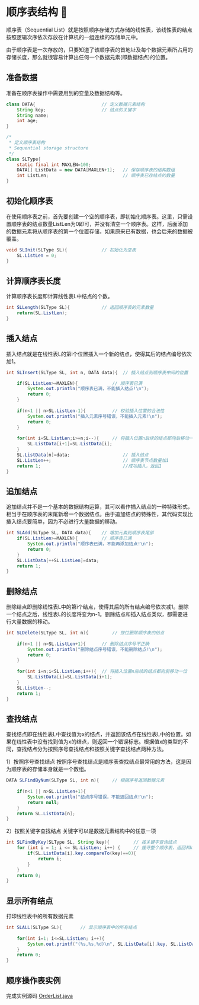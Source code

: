 # 顺序表结构 :green_apple:
顺序表（Sequential List）就是按照顺序存储方式存储的线性表，该线性表的结点按照逻辑次序依次存放在计算机的一组连续的存储单元中。

由于顺序表是一次存放的，只要知道了该顺序表的首地址及每个数据元素所占用的存储长度，那么就很容易计算出任何一个数据元素(即数据结点)的位置。

## 准备数据
准备在顺序表操作中需要用到的变量及数据结构等。
```java
class DATA{							// 定义数据元素结构
	String key;						// 结点的关键字
	String name;
	int age;
}

/*
 * 定义顺序表结构	
 * Sequential storage structure
 */
class SLType{
	static final int MAXLEN=100;
	DATA[] ListData = new DATA[MAXLEN+1];	// 保存顺序表的结构数组
	int ListLen;							// 顺序表已存结点的数量
}
```
## 初始化顺序表
在使用顺序表之前，首先要创建一个空的顺序表，即初始化顺序表。这里，只需设置顺序表的结点数量ListLen为0即可，并没有清空一个顺序表。这样，后面添加的数据元素将从顺序表的第一个位置存储，如果原来已有数据，也会后来的数据被覆盖。
```java
void SLInit(SLType SL){	 			// 初始化为空表
	SL.ListLen = 0;
}
```
## 计算顺序表长度
计算顺序表长度即计算线性表L中结点的个数。
```java
int SLLength(SLType SL){			// 返回顺序表的元素数量 
	return(SL.ListLen);
}
```
## 插入结点
插入结点就是在线性表L的第i个位置插入一个新的结点，使得其后的结点编号依次加1。
```java
int SLInsert(SLType SL, int n, DATA data){	// 插入结点到顺序表中间的位置

	if(SL.ListLen>=MAXLEN){				// 顺序表已满
		System.out.println("顺序表已满，不能插入结点!\n");
		return 0;
	}
	
	if(n<1 || n>SL.ListLen-1){			// 校验插入位置的合法性
		System.out.println("插入元素序号错误，不能插入元素!\n");
		return 0;
	}
	
	for(int i=SL.ListLen;i>=n;i--){		// 将插入位置n后续的结点都向后移动一位
		SL.ListData[i+1]=SL.ListData[i];
	}
	SL.ListData[n]=data;					// 插入结点
	SL.ListLen++;							// 顺序表节点数量加1
	return 1;								//成功插入，返回1
}		
```
## 追加结点
追加结点并不是一个基本的数据结构运算，其可以看作插入结点的一种特殊形式，相当于在顺序表的末尾新增一个数据结点。由于追加结点的特殊性，其代码实现比插入结点要简单，因为不必进行大量数据的移动。
```java
int SLAdd(SLType SL, DATA data){	// 增加元素到顺序表尾部
	if(SL.ListLen>=MAXLEN){			// 顺序表已满
		System.out.println("顺序表已满，不能再添加结点!\n");
		return 0;
	}
	SL.ListData[++SL.ListLen]=data;
	return 1;
}
```
## 删除结点
删除结点即删除线性表L中的第i个结点，使得其后的所有结点编号依次减1。删除一个结点之后，线性表L的长度将变为n-1。删除结点和插入结点类似，都需要进行大量数据的移动。
```java
int SLDelete(SLType SL, int n){			// 按位删除顺序表的结点
	
	if(n<1 || n>SL.ListLen+1){		// 删除结点序号不正确
		System.out.println("删除结点序号错误，不能删除结点!\n");
		return 0;
	}
	
	for(int i=n;i<SL.ListLen;i++){	// 将插入位置n后续的结点都向前移动一位
		SL.ListData[i]=SL.ListData[i+1];
	}
	SL.ListLen--;
	return 1;
}
```
## 查找结点
查找结点即在线性表L中查找值为x的结点，并返回该结点在线性表L中的位置。如果在线性表中没有找到值为x的结点，则返回一个错误标志。根据值x的类型的不同，查找结点分为按照序号查找结点和按照关键字查找结点两种方法。

1）按照序号查找结点
按照序号查找结点是顺序表查找结点最常用的方法，这是因为顺序表的存储本身就是一个数组。
```java
DATA SLFindByNum(SLType SL, int n){		// 根据序号返回数据元素
	
	if(n<1 || n>SL.ListLen+1){
		System.out.println("结点序号错误，不能返回结点!\n");
		return null;
	}
	return SL.ListData[n];
}
```
2）按照关键字查找结点
关键字可以是数据元素结构中的任意一项
```java
int SLFindByKey(SLType SL, String key){			// 按关键字查询结点
	for (int i = 1; i <= SL.ListLen; i++) {		// 搜寻整个顺序表，返回和key匹配的结点
		if(SL.ListData[i].key.compareTo(key)==0){
			return i;
		}
	}
	return 0;
}
```
## 显示所有结点
打印线性表中的所有数据元素
```java
int SLALL(SLType SL){		// 显示顺序表中的所有结点
	
	for(int i=1; i<=SL.ListLen; i++){
		System.out.printf("(%s,%s,%d)\n", SL.ListData[i].key, SL.ListData[i].name, SL.ListData[i].age);
	}
	return 0;
}
```
## 顺序操作表实例
完成实例源码
[OrderList.java](./OrderList.java)